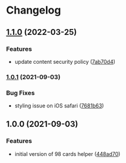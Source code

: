 # Changelog

## [1.1.0](https://github.com/icelam/98-cards-helper/compare/v1.0.1...v1.1.0) (2022-03-25)


### Features

* update content security policy ([7ab70d4](https://github.com/icelam/98-cards-helper/commit/7ab70d43ae99457540831eb02b1e613bb604b343))

### [1.0.1](https://github.com/icelam/98-cards-helper/compare/v1.0.0...v1.0.1) (2021-09-03)


### Bug Fixes

* styling issue on iOS safari ([7681b63](https://github.com/icelam/98-cards-helper/commit/7681b63dbab576e9e7951ee568db9bc2f9b7138e))

## 1.0.0 (2021-09-03)


### Features

* initial version of 98 cards helper ([448ad70](https://github.com/icelam/98-cards-helper/commit/448ad706a65425400070c174ce2e343946429505))
